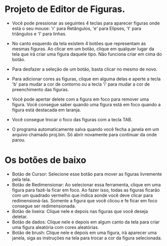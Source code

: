 # Projeto de Editor de Figuras.

- Você pode pressionar as seguintes 4 teclas para aparecer figuras onde está o seu mouse:
'r' para Retângulos, 'e' para Elipses, 't' para triângulos e 'l' para linhas.

- No canto esquerdo da tela existem 4 botões que representam as mesmas figuras. Ao clicar em um botão, clique em qualquer lugar da tela que irá criar uma figura daquele tipo. Não funciona criar em cima do botão.

- Para desfazer a seleção de um botão, basta clicar no mesmo de novo.

- Para adicionar cores as figuras, clique em alguma delas e aperte a tecla 'b' para mudar a cor de contorno ou a tecla 'i' para mudar a cor de preenchimento das figuras.

- Você pode apertar delete com a figura em foco para remover uma figura.  Você consegue saber quando uma figura está em foco quando a figura está destacada em laranja.

- Você consegue trocar o foco das figuras com a tecla TAB.

- O programa automaticamente salva quando você fecha a janela em um arquivo chamado proj.bin. Só abrir novamente para continuar da onde parou.

# Os botões de baixo

- Botão de Cursor: Selecione esse botão para mover as figuras livremente pela tela.
- Botão de Redimensionar: Ao selecionar essa ferramenta, clique em uma figura para fazê-la ficar em foco. Ao fazer isso, todas as figuras ficarão com um quadrado vermelho que indica aonde você deve clicar para redimensioná-las. Somente a figura que você clicou e fe ficar em foco consegue ser redimensionada.
- Botão de lixeira: Clique nele e depois nas figuras que você deseja deletar.
- Botão de dados: Clique nele e depois em algum canto da tela para criar uma figura aleatória com cores aleatórias.
- Botão de brush: Clique nele e depois em uma figura, irá aparecer uma janela, siga as instruções na tela para trocar a cor da figura selecionada.
